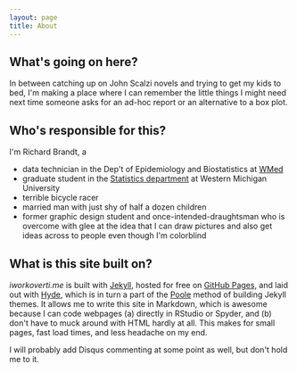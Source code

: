 ```yaml
---
layout: page
title: About
---
```


## What's going on here?

In between catching up on John Scalzi novels and trying to get my kids to bed, I'm making a place where I can remember the little things I might need next time someone asks for an ad-hoc report or an alternative to a box plot.

## Who's responsible for this?

I'm Richard Brandt, a 

* data technician in the Dep't of Epidemiology and Biostatistics at [WMed](https://med.wmich.edu)
* graduate student in the [Statistics department](https://wmich.edu/statistics) at Western Michigan University
* terrible bicycle racer
* married man with just shy of half a dozen children
* former graphic design student and once-intended-draughtsman who is overcome with glee at the idea that I can draw pictures and also get ideas across to people even though I'm colorblind

## What is this site built on?

*iworkoverti.me* is built with [Jekyll](http://jekyllrb.com), hosted for free on [GitHub Pages](https://pages.github.com), and laid out with [Hyde](https://hyde.getpoole.com), which is in turn a part of the [Poole](https://getpoole.com) method of building Jekyll themes. It allows me to write this site in Markdown, which is awesome because I can code webpages (a) directly in RStudio or Spyder, and (b) don't have to muck around with HTML hardly at all. This makes for small pages, fast load times, and less headache on my end.

I will probably add Disqus commenting at some point as well, but don't hold me to it.
